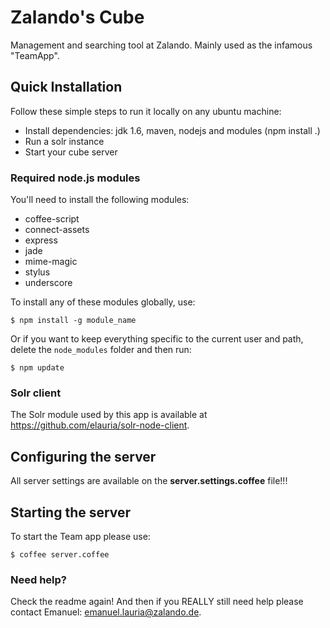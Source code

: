 # Zalando's Cube

Management and searching tool at Zalando. Mainly used as the infamous "TeamApp".


## Quick Installation

Follow these simple steps to run it locally on any ubuntu machine:

- Install dependencies: jdk 1.6, maven, nodejs and modules (npm install .)
- Run a solr instance
- Start your cube server

### Required node.js modules

You'll need to install the following modules:

- coffee-script
- connect-assets
- express
- jade
- mime-magic
- stylus
- underscore

To install any of these modules globally, use:

``$ npm install -g module_name``

Or if you want to keep everything specific to the current user and path,
delete the ``node_modules`` folder and then run:

``$ npm update``

### Solr client

The Solr module used by this app is available at <https://github.com/elauria/solr-node-client>.



## Configuring the server

All server settings are available on the **server.settings.coffee** file!!!



## Starting the server

To start the Team app please use:

``$ coffee server.coffee``


### Need help?

Check the readme again! And then if you REALLY still need help please contact Emanuel: emanuel.lauria@zalando.de.
